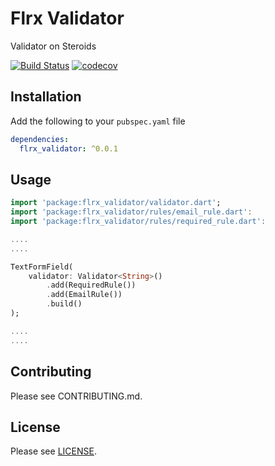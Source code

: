 # Flrx Validator

Validator on Steroids

[![Build Status](https://api.cirrus-ci.com/github/flrx/validator.svg)](https://cirrus-ci.com/github/flrx/validator)
[![codecov](https://codecov.io/gh/flrx/validator/branch/master/graph/badge.svg)](https://codecov.io/gh/flrx/validator)

## Installation

Add the following to your `pubspec.yaml` file

```yaml
dependencies:
  flrx_validator: ^0.0.1
```

## Usage

```dart
import 'package:flrx_validator/validator.dart';
import 'package:flrx_validator/rules/email_rule.dart':
import 'package:flrx_validator/rules/required_rule.dart':

....
....

TextFormField(
    validator: Validator<String>()
        .add(RequiredRule())
        .add(EmailRule())
        .build()
);

....
....

```

## Contributing

Please see CONTRIBUTING.md.

## License

Please see [LICENSE](LICENSE).
